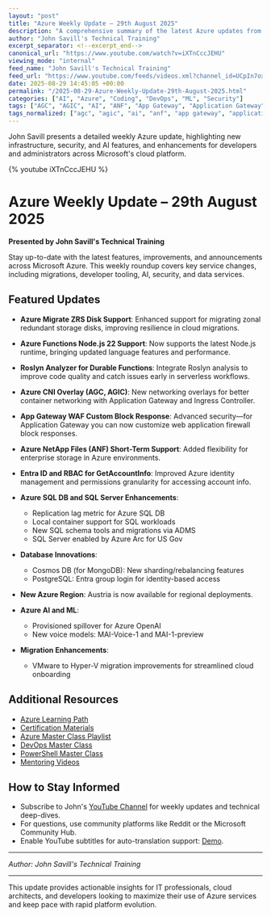 ```yaml
---
layout: "post"
title: "Azure Weekly Update – 29th August 2025"
description: "A comprehensive summary of the latest Azure updates from John Savill, covering new features and improvements across Azure migration, functions, networking, security, database, identity (Entra ID), and Azure AI. This update highlights both infrastructure and developer-centric changes, including enhancements in containers, SQL, and cloud security."
author: "John Savill's Technical Training"
excerpt_separator: <!--excerpt_end-->
canonical_url: "https://www.youtube.com/watch?v=iXTnCccJEHU"
viewing_mode: "internal"
feed_name: "John Savill's Technical Training"
feed_url: "https://www.youtube.com/feeds/videos.xml?channel_id=UCpIn7ox7j7bH_OFj7tYouOQ"
date: 2025-08-29 14:45:05 +00:00
permalink: "/2025-08-29-Azure-Weekly-Update-29th-August-2025.html"
categories: ["AI", "Azure", "Coding", "DevOps", "ML", "Security"]
tags: ["AGC", "AGIC", "AI", "ANF", "App Gateway", "Application Gateway", "Azure", "Azure Arc", "Azure Cloud", "Azure CNI Overlay", "Azure Functions", "Azure Migrate", "Azure OpenAI", "Azure Security", "Azure SQL", "Azure Updates", "Cloud", "Cloud Infrastructure", "Coding", "Cosmos DB", "DevOps", "Durable Functions", "Entra ID", "Hyper V", "MAI Voice 1", "Microsoft", "Microsoft Azure", "Migration", "ML", "MongoDB", "Monitoring", "Node.js 22", "PostgreSQL", "Provisioned Spillover", "RBAC", "Replication Lag", "Roslyn Analyzer", "Schema Migration", "Security", "SQL Server", "Videos", "VMware", "WAF", "ZRS Disk"]
tags_normalized: ["agc", "agic", "ai", "anf", "app gateway", "application gateway", "azure", "azure arc", "azure cloud", "azure cni overlay", "azure functions", "azure migrate", "azure openai", "azure security", "azure sql", "azure updates", "cloud", "cloud infrastructure", "coding", "cosmos db", "devops", "durable functions", "entra id", "hyper v", "mai voice 1", "microsoft", "microsoft azure", "migration", "ml", "mongodb", "monitoring", "nodedotjs 22", "postgresql", "provisioned spillover", "rbac", "replication lag", "roslyn analyzer", "schema migration", "security", "sql server", "videos", "vmware", "waf", "zrs disk"]
---
```


John Savill presents a detailed weekly Azure update, highlighting new infrastructure, security, and AI features, and enhancements for developers and administrators across Microsoft's cloud platform.<!--excerpt_end-->

{% youtube iXTnCccJEHU %}

# Azure Weekly Update – 29th August 2025

**Presented by John Savill's Technical Training**

Stay up-to-date with the latest features, improvements, and announcements across Microsoft Azure. This weekly roundup covers key service changes, including migrations, developer tooling, AI, security, and data services.

## Featured Updates

- **Azure Migrate ZRS Disk Support**: Enhanced support for migrating zonal redundant storage disks, improving resilience in cloud migrations.

- **Azure Functions Node.js 22 Support**: Now supports the latest Node.js runtime, bringing updated language features and performance.

- **Roslyn Analyzer for Durable Functions**: Integrate Roslyn analysis to improve code quality and catch issues early in serverless workflows.

- **Azure CNI Overlay (AGC, AGIC)**: New networking overlays for better container networking with Application Gateway and Ingress Controller.

- **App Gateway WAF Custom Block Response**: Advanced security—for Application Gateway you can now customize web application firewall block responses.

- **Azure NetApp Files (ANF) Short-Term Support**: Added flexibility for enterprise storage in Azure environments.

- **Entra ID and RBAC for GetAccountInfo**: Improved Azure identity management and permissions granularity for accessing account info.

- **Azure SQL DB and SQL Server Enhancements**:
    - Replication lag metric for Azure SQL DB
    - Local container support for SQL workloads
    - New SQL schema tools and migrations via ADMS
    - SQL Server enabled by Azure Arc for US Gov

- **Database Innovations**:
    - Cosmos DB (for MongoDB): New sharding/rebalancing features
    - PostgreSQL: Entra group login for identity-based access

- **New Azure Region**: Austria is now available for regional deployments.

- **Azure AI and ML**:
    - Provisioned spillover for Azure OpenAI
    - New voice models: MAI-Voice-1 and MAI-1-preview

- **Migration Enhancements**:
    - VMware to Hyper-V migration improvements for streamlined cloud onboarding

## Additional Resources

- [Azure Learning Path](https://learn.onboardtoazure.com)
- [Certification Materials](https://github.com/johnthebrit/CertificationMaterials)
- [Azure Master Class Playlist](https://youtube.com/playlist?list=PLlVtbbG169nGccbp8VSpAozu3w9xSQJoY)
- [DevOps Master Class](https://youtube.com/playlist?list=PLlVtbbG169nFr8RzQ4GIxUEznpNR53ERq)
- [PowerShell Master Class](https://youtube.com/playlist?list=PLlVtbbG169nFq_hR7FcMYg32xsSAObuq8)
- [Mentoring Videos](https://youtube.com/playlist?list=PLlVtbbG169nGHxNkSWB0PjzZHwZ0BkXZZ)

## How to Stay Informed

- Subscribe to John's [YouTube Channel](https://www.youtube.com/channel/UCpIn7ox7j7bH_OFj7tYouOQ?sub_confirmation=1) for weekly updates and technical deep-dives.
- For questions, use community platforms like Reddit or the Microsoft Community Hub.
- Enable YouTube subtitles for auto-translation support: [Demo](https://youtu.be/v5b53-PgEmI).

---

*Author: John Savill's Technical Training*

---

This update provides actionable insights for IT professionals, cloud architects, and developers looking to maximize their use of Azure services and keep pace with rapid platform evolution.
